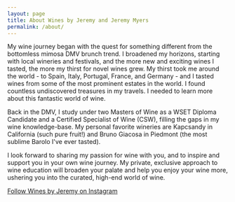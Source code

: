 ```yaml
---
layout: page
title: About Wines by Jeremy and Jeremy Myers
permalink: /about/
---
```


My wine journey began with the quest for something different from the bottomless mimosa DMV brunch trend. I broadened my horizons, starting with local wineries and festivals, and the more new and exciting wines I tasted, the more my thirst for novel wines grew. My thirst took me around the world - to Spain, Italy, Portugal, France, and Germany - and I tasted wines from some of the most prominent estates in the world. I found countless undiscovered treasures in my travels. I needed to learn more about this fantastic world of wine.

Back in the DMV, I study under two Masters of Wine as a WSET Diploma Candidate and a Certified Specialist of Wine (CSW), filling the gaps in my wine knowledge-base. My personal favorite wineries are Kapcsandy in California (such pure fruit!) and Bruno Giacosa in Piedmont (the most sublime Barolo I've ever tasted).

I look forward to sharing my passion for wine with you, and to inspire and support you in your own wine journey. My private, exclusive approach to wine education will broaden your palate and help you enjoy your wine more, ushering you into the curated, high-end world of wine.

[Follow Wines by Jeremy on Instagram](https://www.instagram.com/winesbyjeremy/ "Wines By Jeremy on Instagram")

